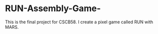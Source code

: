 # RUN-Assembly-Game-
This is the final project for CSCB58. I create a pixel game called RUN with MARS.
